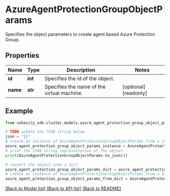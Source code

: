 # AzureAgentProtectionGroupObjectParams

Specifies the object parameters to create agent based Azure Protection Group.

## Properties

Name | Type | Description | Notes
------------ | ------------- | ------------- | -------------
**id** | **int** | Specifies the id of the object. | 
**name** | **str** | Specifies the name of the virtual machine. | [optional] [readonly] 

## Example

```python
from cohesity_sdk.cluster.models.azure_agent_protection_group_object_params import AzureAgentProtectionGroupObjectParams

# TODO update the JSON string below
json = "{}"
# create an instance of AzureAgentProtectionGroupObjectParams from a JSON string
azure_agent_protection_group_object_params_instance = AzureAgentProtectionGroupObjectParams.from_json(json)
# print the JSON string representation of the object
print(AzureAgentProtectionGroupObjectParams.to_json())

# convert the object into a dict
azure_agent_protection_group_object_params_dict = azure_agent_protection_group_object_params_instance.to_dict()
# create an instance of AzureAgentProtectionGroupObjectParams from a dict
azure_agent_protection_group_object_params_from_dict = AzureAgentProtectionGroupObjectParams.from_dict(azure_agent_protection_group_object_params_dict)
```
[[Back to Model list]](../README.md#documentation-for-models) [[Back to API list]](../README.md#documentation-for-api-endpoints) [[Back to README]](../README.md)


